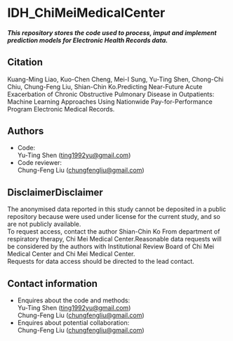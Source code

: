 ﻿# IDH_ChiMeiMedicalCenter##### This repository stores the code used to process, imput and implement prediction models for Electronic Health Records data.## CitationKuang-Ming Liao, Kuo-Chen Cheng, Mei-I Sung, Yu-Ting Shen, Chong-Chi Chiu, Chung-Feng Liu, Shian-Chin Ko.Predicting Near-Future Acute Exacerbation of Chronic Obstructive Pulmonary Disease in Outpatients: Machine Learning Approaches Using Nationwide Pay-for-Performance Program Electronic Medical Records.## Authors- Code:<br>Yu-Ting Shen (ting1992yu@gmail.com)<br>- Code reviewer: <br>Chung-Feng Liu (chungfengliu@gmail.com)## DisclaimerDisclaimerThe anonymised data reported in this study cannot be deposited in a public repository because were used under license for the current study, and so are not publicly available.<br>To request access, contact the author Shian-Chin Ko From department of respiratory therapy, Chi Mei Medical Center.Reasonable data requests will be considered by the authors with Institutional Review Board of Chi Mei Medical Center and Chi Mei Medical Center.<br>Requests for data access should be directed to the lead contact.## Contact information- Enquires about the code and methods:<br>Yu-Ting Shen (ting1992yu@gmail.com)<br>Chung-Feng Liu (chungfengliu@gmail.com)- Enquires about potential collaboration:<br>Chung-Feng Liu (chungfengliu@gmail.com)